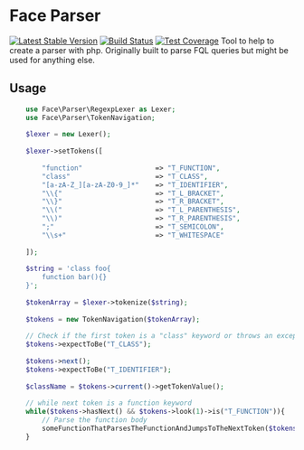 Face Parser
===========

[![Latest Stable Version](https://poser.pugx.org/face/parser/v/stable)](https://packagist.org/packages/face/parser)
[![Build Status](https://travis-ci.org/face-orm/face-parser.svg?branch=master)](https://travis-ci.org/face-orm/face-parser)
[![Test Coverage](https://codeclimate.com/github/face-orm/face-parser/badges/coverage.svg)](https://codeclimate.com/github/face-orm/face-parser/coverage)
Tool to help to create a parser with php. Originally built to parse FQL queries but might be used for anything else.


Usage
-----

```php
    use Face\Parser\RegexpLexer as Lexer;
    use Face\Parser\TokenNavigation;
    
    $lexer = new Lexer();
    
    $lexer->setTokens([
    
        "function"                  => "T_FUNCTION",
        "class"                     => "T_CLASS",
        "[a-zA-Z_][a-zA-Z0-9_]*"    => "T_IDENTIFIER",
        "\\{"                       => "T_L_BRACKET",
        "\\}"                       => "T_R_BRACKET",
        "\\("                       => "T_L_PARENTHESIS",
        "\\)"                       => "T_R_PARENTHESIS",
        ";"                         => "T_SEMICOLON",
        "\\s+"                      => "T_WHITESPACE"
    
    ]);
    
    $string = 'class foo{
        function bar(){}
    }';
    
    $tokenArray = $lexer->tokenize($string);
    
    $tokens = new TokenNavigation($tokenArray);
    
    // Check if the first token is a "class" keyword or throws an exception
    $tokens->expectToBe("T_CLASS");
    
    $tokens->next();
    $tokens->expectToBe("T_IDENTIFIER");
    
    $className = $tokens->current()->getTokenValue();
    
    // while next token is a function keyword
    while($tokens->hasNext() && $tokens->look(1)->is("T_FUNCTION")){
        // Parse the function body
        someFunctionThatParsesTheFunctionAndJumpsToTheNextToken($tokens);
    }
    
```
